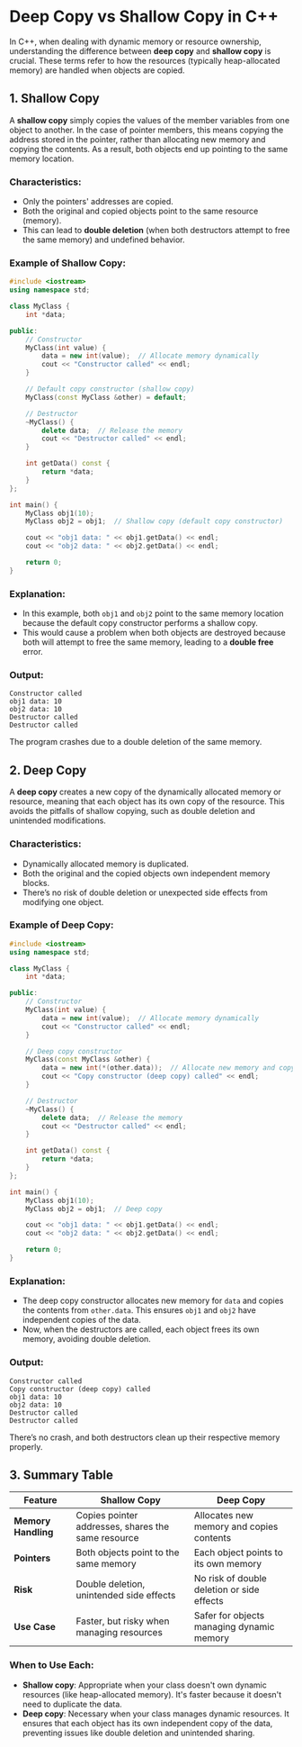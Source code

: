 
# Deep Copy vs Shallow Copy in C++

In C++, when dealing with dynamic memory or resource ownership, understanding the difference between **deep copy** and **shallow copy** is crucial. These terms refer to how the resources (typically heap-allocated memory) are handled when objects are copied.

## 1. Shallow Copy

A **shallow copy** simply copies the values of the member variables from one object to another. In the case of pointer members, this means copying the address stored in the pointer, rather than allocating new memory and copying the contents. As a result, both objects end up pointing to the same memory location.

### Characteristics:
- Only the pointers' addresses are copied.
- Both the original and copied objects point to the same resource (memory).
- This can lead to **double deletion** (when both destructors attempt to free the same memory) and undefined behavior.

### Example of Shallow Copy:
```cpp
#include <iostream>
using namespace std;

class MyClass {
    int *data;

public:
    // Constructor
    MyClass(int value) {
        data = new int(value);  // Allocate memory dynamically
        cout << "Constructor called" << endl;
    }

    // Default copy constructor (shallow copy)
    MyClass(const MyClass &other) = default;

    // Destructor
    ~MyClass() {
        delete data;  // Release the memory
        cout << "Destructor called" << endl;
    }

    int getData() const {
        return *data;
    }
};

int main() {
    MyClass obj1(10);
    MyClass obj2 = obj1;  // Shallow copy (default copy constructor)

    cout << "obj1 data: " << obj1.getData() << endl;
    cout << "obj2 data: " << obj2.getData() << endl;

    return 0;
}
```

### Explanation:
- In this example, both `obj1` and `obj2` point to the same memory location because the default copy constructor performs a shallow copy.
- This would cause a problem when both objects are destroyed because both will attempt to free the same memory, leading to a **double free** error.

### Output:
```
Constructor called
obj1 data: 10
obj2 data: 10
Destructor called
Destructor called
```

The program crashes due to a double deletion of the same memory.

## 2. Deep Copy

A **deep copy** creates a new copy of the dynamically allocated memory or resource, meaning that each object has its own copy of the resource. This avoids the pitfalls of shallow copying, such as double deletion and unintended modifications.

### Characteristics:
- Dynamically allocated memory is duplicated.
- Both the original and the copied objects own independent memory blocks.
- There’s no risk of double deletion or unexpected side effects from modifying one object.

### Example of Deep Copy:
```cpp
#include <iostream>
using namespace std;

class MyClass {
    int *data;

public:
    // Constructor
    MyClass(int value) {
        data = new int(value);  // Allocate memory dynamically
        cout << "Constructor called" << endl;
    }

    // Deep copy constructor
    MyClass(const MyClass &other) {
        data = new int(*(other.data));  // Allocate new memory and copy value
        cout << "Copy constructor (deep copy) called" << endl;
    }

    // Destructor
    ~MyClass() {
        delete data;  // Release the memory
        cout << "Destructor called" << endl;
    }

    int getData() const {
        return *data;
    }
};

int main() {
    MyClass obj1(10);
    MyClass obj2 = obj1;  // Deep copy

    cout << "obj1 data: " << obj1.getData() << endl;
    cout << "obj2 data: " << obj2.getData() << endl;

    return 0;
}
```

### Explanation:
- The deep copy constructor allocates new memory for `data` and copies the contents from `other.data`. This ensures `obj1` and `obj2` have independent copies of the data.
- Now, when the destructors are called, each object frees its own memory, avoiding double deletion.

### Output:
```
Constructor called
Copy constructor (deep copy) called
obj1 data: 10
obj2 data: 10
Destructor called
Destructor called
```

There’s no crash, and both destructors clean up their respective memory properly.

## 3. Summary Table

| Feature           | Shallow Copy                                         | Deep Copy                                   |
|-------------------|-----------------------------------------------------|---------------------------------------------|
| **Memory Handling**| Copies pointer addresses, shares the same resource  | Allocates new memory and copies contents    |
| **Pointers**       | Both objects point to the same memory               | Each object points to its own memory        |
| **Risk**           | Double deletion, unintended side effects            | No risk of double deletion or side effects  |
| **Use Case**       | Faster, but risky when managing resources           | Safer for objects managing dynamic memory   |

### When to Use Each:
- **Shallow copy**: Appropriate when your class doesn't own dynamic resources (like heap-allocated memory). It's faster because it doesn't need to duplicate the data.
- **Deep copy**: Necessary when your class manages dynamic resources. It ensures that each object has its own independent copy of the data, preventing issues like double deletion and unintended sharing.

